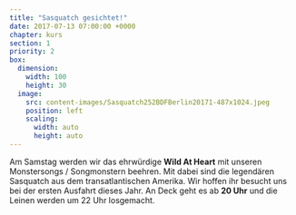 ```yaml
---
title: "Sasquatch gesichtet!"
date: 2017-07-13 07:00:00 +0000
chapter: kurs
section: 1
priority: 2
box:
  dimension:
    width: 100
    height: 30
  image:
    src: content-images/Sasquatch252BDFBerlin20171-487x1024.jpeg
    position: left
    scaling:
      width: auto
      height: auto
---
```


Am Samstag werden wir das ehrwürdige **Wild At Heart** mit unseren Monstersongs / Songmonstern beehren. Mit dabei sind die legendären Sasquatch aus dem transatlantischen Amerika. Wir hoffen ihr besucht uns bei der ersten Ausfahrt dieses Jahr. An Deck geht es ab **20 Uhr** und die Leinen werden um 22 Uhr losgemacht. 